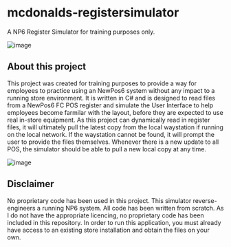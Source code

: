# mcdonalds-registersimulator
A NP6 Register Simulator for training purposes only.

![image](https://github.com/crashbash111/mcdonalds-registersimulator/assets/50429378/6e84b07d-7cfa-4213-90dd-412096068ddd)


## About this project
This project was created for training purposes to provide a way for employees to practice using an NewPos6 system without any impact to a running store environment. It is written in C# and is designed to read files from a NewPos6 FC POS register and simulate the User Interface to help employees become farmilar with the layout, before they are expected to use real in-store equipment.
As this project can dynamically read in register files, it will ultimately pull the latest copy from the local waystation if running on the local network. If the waystation cannot be found, it will prompt the user to provide the files themselves. Whenever there is a new update to all POS, the simulator should be able to pull a new local copy at any time.

![image](https://github.com/crashbash111/mcdonalds-registersimulator/assets/50429378/c7328b0b-d704-469e-96fb-c55980b0d1ef)


## Disclaimer
No proprietary code has been used in this project. This simulator reverse-engineers a running NP6 system. All code has been written from scratch.
As I do not have the appropriate licencing, no proprietary code has been included in this repository. In order to run this application, you must already have access to an existing store installation and obtain the files on your own.
